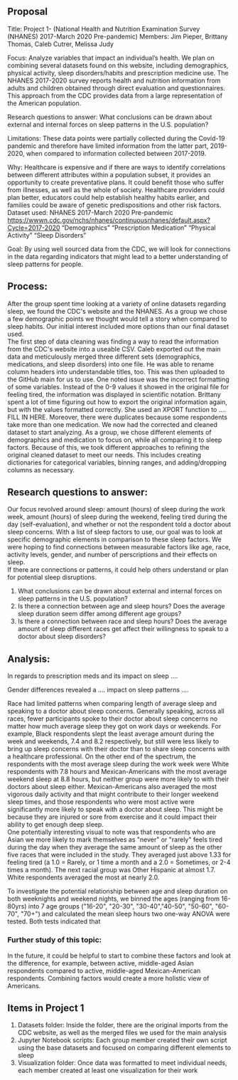 ## Proposal
Title: Project 1- (National Health and Nutrition Examination Survey (NHANES) 2017-March 2020 Pre-pandemic)
Members: Jim Pieper, Brittany Thomas, Caleb Cutrer, Melissa Judy

Focus: Analyze variables that impact an individual’s health. We plan on combining several datasets found on this website, including demographics, physical activity, sleep disorders/habits and prescription medicine use. The NHANES 2017-2020 survey reports health and nutrition information from adults and children obtained through direct evaluation and questionnaires. This approach from the CDC provides data from a large representation of the American population.

Research questions to answer: What conclusions can be drawn about external and internal forces on sleep patterns in the U.S. population?

Limitations: These data points were partially collected during the Covid-19 pandemic and therefore have limited information from the latter part, 2019-2020, when compared to information collected between 2017-2019.

Why: Healthcare is expensive and if there are ways to identify correlations between different attributes within a population subset, it provides an opportunity to create preventative plans.  It could benefit those who suffer from illnesses, as well as the whole of society.  Healthcare providers could plan better, educators could help establish healthy habits earlier, and families could be aware of genetic predispositions and other risk factors.   
Dataset used: NHANES 2017-March 2020 Pre-pandemic
https://wwwn.cdc.gov/nchs/nhanes/continuousnhanes/default.aspx?Cycle=2017-2020
“Demographics” “Prescription Medication” “Physical Activity” “Sleep Disorders”

Goal: By using well sourced data from the CDC, we will look for connections in the data regarding indicators that might lead to a better understanding of sleep patterns for people. 

## Process: 
After the group spent time looking at a variety of online datasets regarding sleep, we found the CDC's website and the NHANES.  As a group we chose a few demographic points we thought would tell a story when compared to sleep habits.  Our initial interest included more options than our final dataset used.  
The first step of data cleaning was finding a way to read the information from the CDC's website into a useable CSV.  Caleb exported out the main data and meticulously merged three different sets (demographics, medications, and sleep disorders) into one file.  He was able to rename column headers into understandable titles, too.  This was then uploaded to the GitHub main for us to use.
One noted issue was the incorrect formatting of some variables.  Instead of the 0-9 values it showed in the original file for feeling tired, the information was displayed in scientific notation.  Brittany spent a lot of time figuring out how to export the original information again, but with the values formatted correctly.  She used an XPORT function to .... FILL IN HERE.  Moreover, there were duplicates because some respondents take more than one medication.
We now had the corrected and cleaned dataset to start analyzing.  As a group, we chose different elements of demographics and medication to focus on, while all comparing it to sleep factors.  Because of this, we took different approaches to refining the original cleaned dataset to meet our needs.  This includes creating dictionaries for categorical variables, binning ranges, and adding/dropping columns as necessary.  

## Research questions to answer:
Our focus revolved around sleep: amount (hours) of sleep during the work week, amount (hours) of sleep during the weekend, feeling tired during the day (self-evaluation), and whether or not the respondent told a doctor about sleep concerns.
With a list of sleep factors to use, our goal was to look at specific demographic elements in comparison to these sleep factors. We were hoping to find connections between measurable factors like age, race, activity levels, gender, and number of perscriptions and their effects on sleep.  
If there are connections or patterns, it could help others understand or plan for potential sleep disruptions.
 
1. What conclusions can be drawn about external and internal forces on sleep patterns in the U.S. population?
2. Is there a connection between age and sleep hours? Does the average sleep duration seem differ among different age groups?
3. Is there a connection between race and sleep hours? Does the average amount of sleep different races get affect their willingness to speak to a doctor about sleep disorders? 

## Analysis:
In regards to prescription meds and its impact on sleep ....

Gender differences revealed a .... impact on sleep patterns ....

Race had limited patterns when comparing length of average sleep and speaking to a doctor about sleep concerns.  Generally speaking, across all races, fewer participants spoke to their doctor about sleep concerns no matter how much average sleep they got on work days or weekends.  For example, Black respondents slept the least average amount during the week and weekends, 7.4 and 8.2 respectively, but still were less likely to bring up sleep concerns with their doctor than to share sleep concerns with a healthcare professional.  On the other end of the spectrum, the respondents with the most average sleep during the work week were White respondents with 7.8 hours and Mexican-Americans with the most average weekend sleep at 8.8 hours, but neither group were more likely to with their doctors about sleep either.  Mexican-Americans also averaged the most vigorous daily activity and that might contribute to their longer weekend sleep times, and those respondents who were most active were significantly more likely to speak with a doctor about sleep.  This might be because they are injured or sore from exercise and it could impact their ability to get enough deep sleep.  
One potentially interesting visual to note was that respondents who are Asian we more likely to mark themselves as "never" or "rarely" feels tired during the day when they average the same amount of sleep as the other five races that were included in the study.  They averaged just above 1.33 for feeling tired (a 1.0 = Rarely, or 1 time a month and a 2.0 = Sometimes, or 2-4 times a month).  The next racial group was Other Hispanic at almost 1.7. White respondents averaged the most at nearly 2.0.

To investigate the potential relationship between age and sleep duration on both weeknights and weekend nights, we binned the ages (ranging from 16-80yrs) into 7 age groups ("16-20", "20-30", "30-40","40-50", "50-60", "60-70", "70+") and calculated the mean sleep hours two one-way ANOVA were tested. Both tests indicated that 

### Further study of this topic:
In the future, it could be helpful to start to combine these factors and look at the difference, for example, between active, middle-aged Asian respondents compared to active, middle-aged Mexican-American respondents.  Combining factors would create a more holistic view of Americans.  


## Items in Project 1
1. Datasets folder: Inside the folder, there are the original imports from the CDC website, as well as the merged files we used for the main analysis
2. Jupyter Notebook scripts: Each group member created their own script using the base datasets and focused on comparing different elements to sleep
3. Visualization folder: Once data was formatted to meet individual needs, each member created at least one visualization for their work



